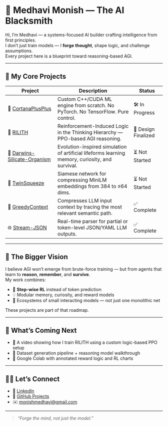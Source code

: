 # 👋 Medhavi Monish — The AI Blacksmith

Hi, I’m Medhavi — a systems-focused AI builder crafting intelligence from first principles.  
I don’t just train models — I **forge thought**, shape logic, and challenge assumptions.  
Every project here is a blueprint toward reasoning-based AGI.

---

## 🔩 My Core Projects

| Project | Description | Status |
|--------|-------------|--------|
| 🔧 [CortanaPlusPlus](https://github.com/MedhaviMonish/CortanaPlusPlus) | Custom C++/CUDA ML engine from scratch. No PyTorch. No TensorFlow. Pure control. | 🛠 In Progress |
| 🧠 [RILITH](https://github.com/MedhaviMonish/RILITH) | Reinforcement-Induced Logic in the Thinking Hierarchy — PPO-based AGI reasoning. | 🧪 Design Finalized |
| 🌱 [Darwins-Silicate-Organism](https://github.com/MedhaviMonish/Darwins-Silicate-Organism) | Evolution-inspired simulation of artificial lifeforms learning memory, curiosity, and survival. | ⏳ Not Started |
| 🧬 [TwinSqueeze](https://github.com/MedhaviMonish/TwinSqueeze) | Siamese network for compressing MiniLM embeddings from 384 to ≤64 dims. | ⏳ Not Started |
| 🧩 [GreedyContext](https://github.com/MedhaviMonish/GreedyContext) | Compresses LLM input context by tracing the most relevant semantic path. | ✅ Complete |
| 🌐 [Stream-JSON](https://github.com/MedhaviMonish/Stream-JSON) | Real-time parser for partial or token-level JSON/YAML LLM outputs. | ✅ Complete |

---

## 🧬 The Bigger Vision

I believe AGI won’t emerge from brute-force training — but from agents that learn to **reason**, **remember**, and **survive**.  
My work combines:
- 🧠 **Step-wise RL** instead of token prediction
- 💡 Modular memory, curiosity, and reward models
- 🔁 Ecosystems of small interacting models — not just one monolithic net

These projects are part of that roadmap.

---

## 🔭 What’s Coming Next
- 🎥 A video showing how I train RILITH using a custom logic-based PPO setup
- 🧪 Dataset generation pipeline + reasoning model walkthrough
- 📓 Google Colab with annotated reward logic and RL charts

---

## 🧙‍♂️ Let’s Connect

- 💬 [LinkedIn](https://www.linkedin.com/in/medhavi-monish-a327ba169/)
- 🧠 [GitHub Projects](https://github.com/MedhaviMonish?tab=repositories)
- ✉️ monishmedhavi@gmail.com

---

> _“Forge the mind, not just the model.”_
